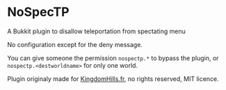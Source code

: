 # NoSpecTP
A Bukkit plugin to disallow teleportation from spectating menu

No configuration except for the deny message.

You can give someone the permission `nospectp.*` to bypass the plugin, or `nospectp.<destworldname>` for only one world.

Plugin originaly made for [KingdomHills.fr](http://kingdomhills.fr/), no rights reserved, MIT licence.